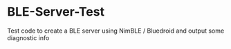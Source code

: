 # BLE-Server-Test
Test code to create a BLE server using NimBLE / Bluedroid and output some diagnostic info
